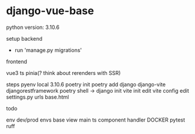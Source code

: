 # django-vue-base

python version: 3.10.6

setup backend
* run 'manage.py migrations'


frontend

vue3 ts pinia(? think about rerenders with SSR)


steps
pyenv local 3.10.6
poetry init
poetry add django django-vite djangorestframework
poetry shell -> django init
vite init
edit vite config
edit settings.py
urls
base.html


todo

env
dev/prod envs
base view
main ts component handler
DOCKER
pytest
ruff
